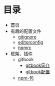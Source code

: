 # 目录

* [首页](README.md)
* 有趣的配置文件
  * [gitignore](./config-library/gitignore.md)
  * [editorconfig](./config-library/editorconfig.md)
  * [npmrc](./config-library/npmrc.md)
* 框架、插件
  * gitbook
    * [gitbook简介](./software-library/01-01/gitbook.md)
    * [gitbook配置](./software-library/01-01/book-json.md)
  * [npm-包](./software-library/npm.md)
  